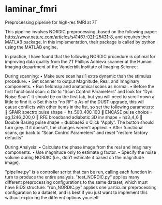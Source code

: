 # laminar_fmri
Preprocessing pipeline for high-res fMRI at 7T

This pipeline involves NORDIC preprocessing, based on the following paper: https://www.nature.com/articles/s41467-021-25431-8, and requires their MATLAB package. In this implementation, their package is called by python using the MATLAB engine.

In practice, I have found that the following NORDIC procedure is optimal for improving data quality from the 7T Phillips Achieva scanner at the Human Imaging department of the Vanderbilt Institute of Imaging Science:

During scanning:
•	Make sure scan has 1 extra dynamic than the stimulus procedure.
•	Get scanner to output Magnitude, Real, and Imaginary components.
•	Run fieldmap and anatomical scans as normal.
•	Before the first functional scan:
  o	Go to “Scan Control Parameters” and look for “Dyn. Noise Scan”. It should be on the first tab, but you will need to scroll down a little to find it. 
  o	Set this to “no RF”
  o	As of the DUST upgrade, this will cause conflicts with other items in the list, so set the following parameters:
	  SPAIR spectro pulse shape = hs_500_400_100
	  ENCASE pulse choice = sg_1246_200_0
	  RFE broadband adiabatic 3D inv shape = hs3_4_6
	  Double Basing pulse shape = dubbase3 
  o	Click “Apply”. The button should turn grey. If it doesn’t, the changes weren’t applied.
•	After functional scans, go back to “Scan Control Parameters” and reset "restore factory defaults"

During Analysis:
•	Calculate the phase image from the real and imaginary components.
•	Use magnitude only to estimate g factor.
•	Specify the noise volume during NORDIC (i.e., don’t estimate it based on the magnitude image).

"pipeline.py" is a controller script that can be run, calling each function in turn to produce the entire analysis.
"test_NORDIC.py" applies many different preprocessing configurations to the same dataset, which must have BIDS structure.
"run_NORDIC.py" applies one particular preprocessing configuration to a dataset, and is best if you just want to implement this without exploring the different options yourself.

